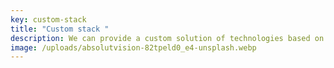 ```yaml
---
key: custom-stack
title: "Custom stack "
description: We can provide a custom solution of technologies based on your specific needs.
image: /uploads/absolutvision-82tpeld0_e4-unsplash.webp
---
```

